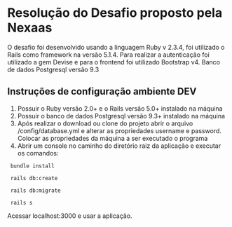 # Resolução do Desafio proposto pela Nexaas
O desafio foi desenvolvido usando a linguagem Ruby v 2.3.4, foi utilizado o Rails como framework na versão 5.1.4.
Para realizar a autenticação foi utilizado a gem Devise e para o frontend foi utilizado Bootstrap v4.
Banco de dados Postgresql versão 9.3

## Instruções de configuração ambiente DEV
1. Possuir o Ruby versão 2.0+ e o Rails versão 5.0+ instalado na máquina
2. Possuir o banco de dados Postgresql versão 9.3+ instalado na máquina
3. Após realizar o download ou clone do projeto abrir o arquivo /config/database.yml e alterar as propriedades username e password. Colocar as propriedades da máquina a ser executado o programa
4. Abrir um console no caminho do diretório raiz da aplicação e executar os comandos:
```
 bundle install
```
```
 rails db:create
```
```
 rails db:migrate
```
```
 rails s
```
Acessar localhost:3000 e usar a aplicação.